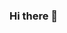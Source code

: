 ### Hi there 👋

<!--
**bomii1/bomii1** is a ✨ _special_ ✨ repository because its `README.md` (this file) appears on your GitHub profile.

https://img.shields.io/badge/<LABEL>-<MESSAGE>-<COLOR>
-->

